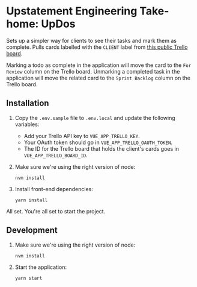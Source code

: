 # Upstatement Engineering Take-home: UpDos

Sets up a simpler way for clients to see their tasks and mark them as complete. Pulls cards labelled with the `CLIENT` label from [this public Trello board](https://trello.com/b/W7hrJAdI/ups-engineering-take-home-project).

Marking a todo as complete in the application will move the card to the `For Review` column on the Trello board. Unmarking a completed task in the application will move the related card to the `Sprint Backlog` column on the Trello board.

## Installation

1. Copy the `.env.sample` file to `.env.local` and update the following variables:

    * Add your Trello API key to `VUE_APP_TRELLO_KEY`.
    * Your OAuth token should go in `VUE_APP_TRELLO_OAUTH_TOKEN`.
    * The ID for the Trello board that holds the client's cards goes in `VUE_APP_TRELLO_BOARD_ID`.

1. Make sure we're using the right version of node:
    ```
    nvm install
    ```

2. Install front-end dependencies:
    ```
    yarn install
    ```

All set. You're all set to start the project.

## Development

1. Make sure we're using the right version of node:
    ```
    nvm install
    ```

2. Start the application:
    ```
    yarn start
    ```
